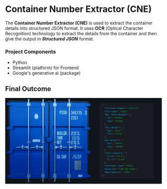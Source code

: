 # Container Number Extractor (CNE)
The **Container Number Extractor (CNE)** is used to extract the container details into structured JSON format.   It uses **OCR** (Optical Character Recognition) technology to extract the details from the container and then give the output in ***Structured JSON*** format.

### Project Components

- Python
- Streamlit (platform) for Frontend
- Google's generative ai (package) 
  



## Final Outcome

![screenshot](images/image.jpg)
